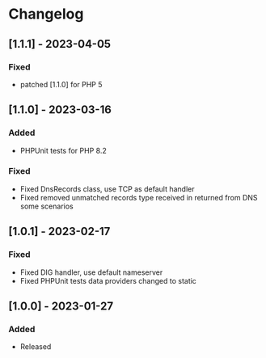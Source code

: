 # Changelog

## [1.1.1] - 2023-04-05 

### Fixed 

- patched [1.1.0] for PHP 5

## [1.1.0] - 2023-03-16

### Added

- PHPUnit tests for PHP 8.2

### Fixed

- Fixed DnsRecords class, use TCP as default handler
- Fixed removed unmatched records type received in returned from DNS some scenarios

## [1.0.1] - 2023-02-17

### Fixed

- Fixed DIG handler, use default nameserver
- Fixed PHPUnit tests data providers changed to static

## [1.0.0] - 2023-01-27

### Added

- Released
